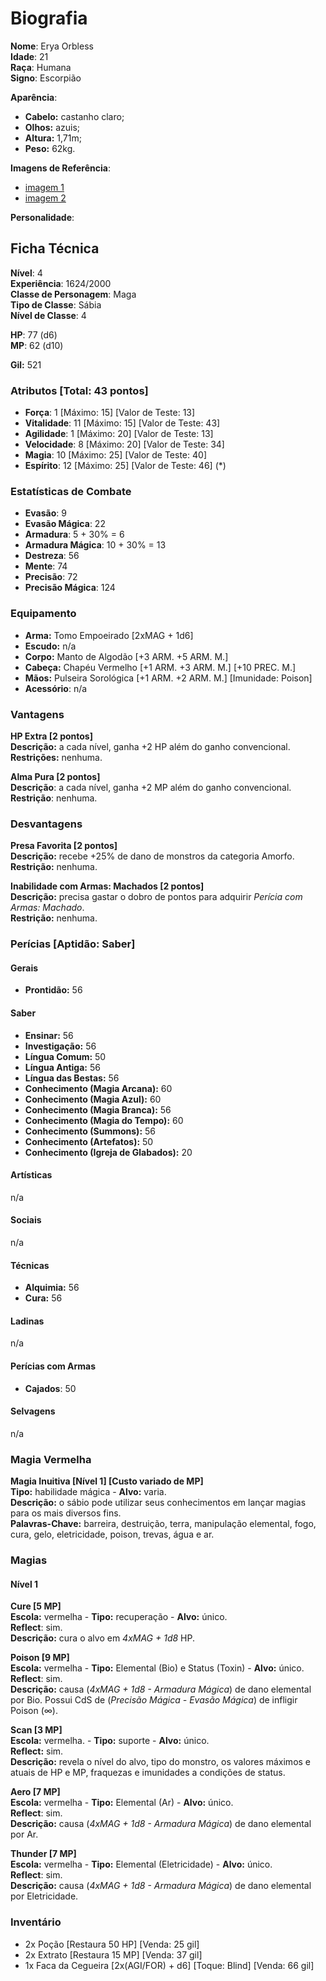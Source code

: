 # Biografia

**Nome**: Erya Orbless  
**Idade**: 21  
**Raça**: Humana  
**Signo**: Escorpião  

**Aparência**:

* **Cabelo:** castanho claro;
* **Olhos:** azuis;
* **Altura:** 1,71m;
* **Peso:** 62kg.

**Imagens de Referência**:  

* [imagem 1](<http://67.media.tumblr.com/16cddab4f0cea669791aec516aa19e4f/tumblr_o8oug5nMbV1r8x55lo1_1280.png>)
* [imagem 2](<http://gallery.abyssalchronicles.com/albums/userpics/10002/002~55.jpg>)

**Personalidade**:  

## Ficha Técnica

**Nível**: 4  
**Experiência**: 1624/2000  
**Classe de Personagem**: Maga  
**Tipo de Classe**: Sábia  
**Nível de Classe**: 4  

**HP**: 77 (d6)  
**MP**: 62 (d10)  

**Gil:** 521  

### Atributos [Total: 43 pontos]

* **Força**: 1 [Máximo: 15] [Valor de Teste: 13]  
* **Vitalidade**: 11 [Máximo: 15] [Valor de Teste: 43]  
* **Agilidade**: 1 [Máximo: 20] [Valor de Teste: 13]  
* **Velocidade**: 8 [Máximo: 20] [Valor de Teste: 34]  
* **Magia**: 10 [Máximo: 25] [Valor de Teste: 40]  
* **Espírito**: 12 [Máximo: 25] [Valor de Teste: 46]  (*)

### Estatísticas de Combate

* **Evasão**: 9
* **Evasão Mágica**: 22
* **Armadura**: 5 + 30% = 6
* **Armadura Mágica**: 10 + 30% = 13
* **Destreza**: 56
* **Mente**: 74
* **Precisão**: 72
* **Precisão Mágica**: 124

### Equipamento

* **Arma:** Tomo Empoeirado [2xMAG + 1d6]
* **Escudo:** n/a
* **Corpo:** Manto de Algodão [+3 ARM. +5 ARM. M.]
* **Cabeça:** Chapéu Vermelho [+1 ARM. +3 ARM. M.] [+10 PREC. M.]
* **Mãos:** Pulseira Sorológica [+1 ARM. +2 ARM. M.] [Imunidade: Poison]
* **Acessório**: n/a

### Vantagens

**HP Extra [2 pontos]**  
**Descrição:** a cada nível, ganha +2 HP além do ganho convencional.  
**Restrições:** nenhuma.  

**Alma Pura [2 pontos]**  
**Descrição**: a cada nível, ganha +2 MP além do ganho convencional.  
**Restrição**: nenhuma.

### Desvantagens

**Presa Favorita [2 pontos]**  
**Descrição:** recebe +25% de dano de monstros da categoria Amorfo.  
**Restrição:** nenhuma.  

**Inabilidade com Armas: Machados [2 pontos]**  
**Descrição:** precisa gastar o dobro de pontos para adquirir *Perícia com Armas: Machado*.  
**Restrição:** nenhuma.  

### Perícias [Aptidão: Saber]

#### Gerais

* **Prontidão:** 56

#### Saber

* **Ensinar:** 56
* **Investigação:** 56
* **Língua Comum:** 50
* **Língua Antiga:** 56
* **Língua das Bestas:** 56
* **Conhecimento (Magia Arcana):** 60
* **Conhecimento (Magia Azul):** 60
* **Conhecimento (Magia Branca):** 56
* **Conhecimento (Magia do Tempo):** 60
* **Conhecimento (Summons):** 56
* **Conhecimento (Artefatos):** 50
* **Conhecimento (Igreja de Glabados):** 20

#### Artísticas

n/a

#### Sociais

n/a

#### Técnicas

* **Alquimia:** 56
* **Cura:** 56

#### Ladinas

n/a

#### Perícias com Armas

* **Cajados**: 50

#### Selvagens

n/a

### Magia Vermelha

**Magia Inuitiva [Nível 1] [Custo variado de MP]**  
**Tipo:** habilidade mágica - **Alvo:** varia.  
**Descrição:** o sábio pode utilizar seus conhecimentos em lançar magias para os mais diversos fins.  
**Palavras-Chave:** barreira, destruição, terra, manipulação elemental, fogo, cura, gelo, eletricidade, poison, trevas, água e ar.  

### Magias

#### Nível 1

**Cure [5 MP]**  
**Escola:** vermelha - **Tipo:** recuperação - **Alvo:** único.  
**Reflect**: sim.  
**Descrição:** cura o alvo em *4xMAG + 1d8* HP.

**Poison [9 MP]**  
**Escola:** vermelha - **Tipo:** Elemental (Bio) e Status (Toxin) - **Alvo:** único.  
**Reflect**: sim.  
**Descrição:** causa (*4xMAG + 1d8 - Armadura Mágica*) de dano elemental por Bio. Possui CdS de (*Precisão Mágica - Evasão Mágica*) de infligir Poison (∞).  

**Scan [3 MP]**  
**Escola:** vermelha. - **Tipo:** suporte - **Alvo:** único.  
**Reflect:** sim.  
**Descrição:** revela o nível do alvo, tipo do monstro, os valores máximos e atuais de HP e MP, fraquezas e imunidades a condições de status.  

**Aero [7 MP]**  
**Escola:** vermelha - **Tipo:** Elemental (Ar) - **Alvo:** único.  
**Reflect**: sim.  
**Descrição:** causa (*4xMAG + 1d8 - Armadura Mágica*) de dano elemental por Ar.  

**Thunder [7 MP]**  
**Escola:** vermelha - **Tipo:** Elemental (Eletricidade) - **Alvo:** único.  
**Reflect**: sim.  
**Descrição:** causa (*4xMAG + 1d8 - Armadura Mágica*) de dano elemental por Eletricidade.  

### Inventário  

* 2x Poção [Restaura 50 HP] [Venda: 25 gil]
* 2x Extrato [Restaura 15 MP] [Venda: 37 gil]
* 1x Faca da Cegueira [2x(AGI/FOR) + d6] [Toque: Blind] [Venda: 66 gil]